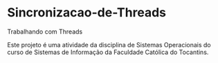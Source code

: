 # Sincronizacao-de-Threads
Trabalhando com Threads

Este projeto é uma atividade da disciplina de Sistemas Operacionais do curso de Sistemas de Informação da Faculdade Católica do Tocantins.
